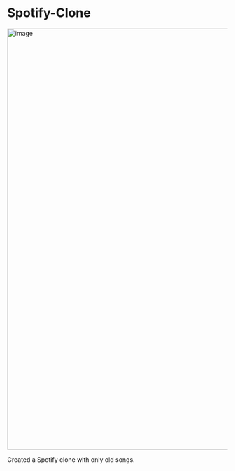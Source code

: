 # Spotify-Clone

<img width="960" alt="image" src="https://github.com/akash-neharkar/Spotify-Clone/assets/124196448/885bd6bd-4cdb-463b-88d2-89c63c7329e8">


Created a Spotify clone with only old songs.
